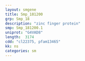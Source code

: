 ```yaml
---
layout: smgene
title: Smp_181200
grp: Smp_18
description: "zinc finger protein"
smp: Smp_181200.1
uniprot: "G4VAD8"
length:  3174
cdd: "cl22375, pfam13465"
kk: ns
categories: sm
---
```

